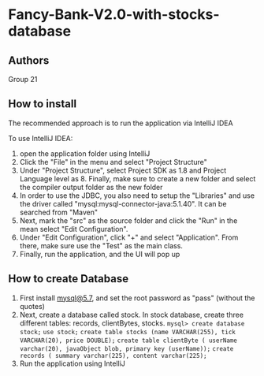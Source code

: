 # Fancy-Bank-V2.0-with-stocks-database

## Authors

Group 21

## How to install

The recommended approach is to run the application via IntelliJ IDEA

To use IntelliJ IDEA:

1. open the application folder using IntelliJ
2. Click the "File" in the menu and select "Project Structure"
3. Under "Project Structure", select Project SDK as 1.8 and Project Language level as 8. Finally, make sure to create a new folder and select the compiler output folder as the new folder
4. In order to use the JDBC, you also need to setup the "Libraries" and use the driver called "mysql:mysql-connector-java:5.1.40". It can be searched from "Maven"
5. Next, mark the "src" as the source folder and click the "Run" in the mean select "Edit Configuration".
6. Under "Edit Configuration", click "+" and select "Application". From there,  make sure use the "Test" as the main class.
7. Finally, run the application, and the UI will pop up

## How to create Database

1. First install mysql@5.7, and set the root password as "pass" (without the quotes)
2. Next, create a database called stock. In stock database, create three different tables: records, clientBytes, stocks.
    `mysql> create database stock;`
    `use stock;`
    `create table stocks (name VARCHAR(255), tick VARCHAR(20), price DOUBLE);`
    `create table clientByte ( userName varchar(20), javaObject blob, primary key (userName));`
    `create records ( summary varchar(225), content varchar(225);`
3. Run the application using IntelliJ
